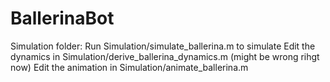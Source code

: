 # BallerinaBot

Simulation folder:
Run Simulation/simulate_ballerina.m to simulate
Edit the dynamics in Simulation/derive_ballerina_dynamics.m (might be wrong rihgt now)
Edit the animation in Simulation/animate_ballerina.m

